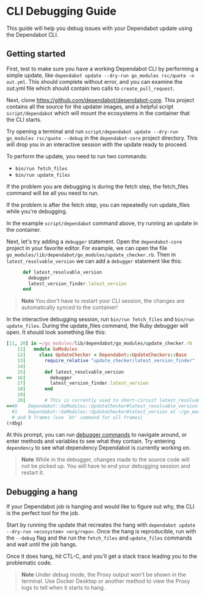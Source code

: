 # CLI Debugging Guide

This guide will help you debug issues with your Dependabot update using the Dependabot CLI.

## Getting started

First, test to make sure you have a working Dependabot CLI by performing a simple update, like `dependabot update --dry-run go_modules rsc/quote -o out.yml`. This should complete without error, and you can examine the out.yml file which should contain two calls to `create_pull_request`.

Next, clone https://github.com/dependabot/dependabot-core. This project contains all the source for the updater images, and a helpful script `script/dependabot` which will mount the ecosystems in the container that the CLI starts.

Try opening a terminal and run `script/dependabot update --dry-run go_modules rsc/quote --debug` in the `dependabot-core` project directory. This will drop you in an interactive session with the update ready to proceed.

To perform the update, you need to run two commands:

- `bin/run fetch_files`
- `bin/run update_files`

If the problem you are debugging is during the fetch step, the fetch_files command will be all you need to run.

If the problem is after the fetch step, you can repeatedly run update_files while you're debugging. 

In the example `script/dependabot` command above, try running an update in the container. 

Next, let's try adding a `debugger` statement. Open the `dependabot-core` project in your favorite editor. For example, we can open the file `go_modules/lib/dependabot/go_modules/update_checker.rb`. Then in `latest_resolvable_version` we can add a `debugger` statement like this:

```ruby
      def latest_resolvable_version
        debugger
        latest_version_finder.latest_version
      end
```

> **Note** You don't have to restart your CLI session, the changes are automatically synced to the container!

In the interactive debugging session, run `bin/run fetch_files` and `bin/run update_files`. During the update_files command, the Ruby debugger will open. It should look something like this:

```ruby
[11, 20] in ~/go_modules/lib/dependabot/go_modules/update_checker.rb
    11|   module GoModules
    12|     class UpdateChecker < Dependabot::UpdateCheckers::Base
    13|       require_relative "update_checker/latest_version_finder"
    14| 
    15|       def latest_resolvable_version
=>  16|         debugger
    17|         latest_version_finder.latest_version
    18|       end
    19| 
    20|       # This is currently used to short-circuit latest_resolvable_version,
=>#0    Dependabot::GoModules::UpdateChecker#latest_resolvable_version at ~/go_modules/lib/dependabot/go_modules/update_checker.rb:16
  #1    Dependabot::GoModules::UpdateChecker#latest_version at ~/go_modules/lib/dependabot/go_modules/update_checker.rb:24
  # and 9 frames (use `bt' command for all frames)
(rdbg) 
```

At this prompt, you can run [debugger commands](https://github.com/ruby/debug) to navigate around, or enter methods and variables to see what they contain. Try entering `dependency` to see what dependency Dependabot is currently working on.

>**Note** While in the debugger, changes made to the source code will not be picked up. You will have to end your debugging session and restart it.

## Debugging a hang

If your Dependabot job is hanging and would like to figure out why, the CLI is the perfect tool for the job. 

Start by running the update that recreates the hang with `dependabot update --dry-run <ecosystem> <org/repo>`. Once the hang is reproducible, run with the `--debug` flag and the run the `fetch_files` and `update_files` commands and wait until the job hangs.

Once it does hang, hit CTL-C, and you'll get a stack trace leading you to the problematic code.

>**Note** Under debug mode, the Proxy output won't be shown in the terminal. Use Docker Desktop or another method to view the Proxy logs to tell when it starts to hang.

